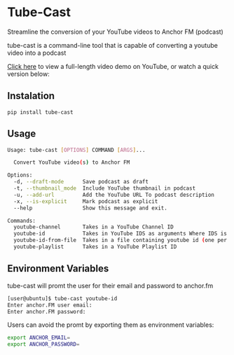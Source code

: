 # Tube-Cast
Streamline the conversion of your YouTube videos to Anchor FM (podcast)

tube-cast is a command-line tool that is capable of converting a youtube video into a podcast

[Click here](https://youtu.be/HBk-0wRGqHY "Tube-Cast Video Demo - YouTube") to view a full-length video demo on YouTube, or watch a quick version below:

## Instalation
```
pip install tube-cast
```

## Usage
```bash
Usage: tube-cast [OPTIONS] COMMAND [ARGS]...

  Convert YouTube video(s) to Anchor FM

Options:
  -d, --draft-mode      Save podcast as draft
  -t, --thumbnail_mode  Include YouTube thumbnail in podcast
  -u, --add-url         Add the YouTube URL To podcast description
  -x, --is-explicit     Mark podcast as explicit
  --help                Show this message and exit.

Commands:
  youtube-channel       Takes in a YouTube Channel ID
  youtube-id            Takes in YouTube IDS as arguments Where IDS is...
  youtube-id-from-file  Takes in a file containing youtube id (one per line)
  youtube-playlist      Takes in a YouTube Playlist ID
```
## Environment Variables
tube-cast will promt the user for their email and password to anchor.fm
```bash
[user@ubuntu]$ tube-cast youtube-id
Enter anchor.FM user email: 
Enter anchor.FM password: 
```

Users can avoid the promt by exporting them as environment variables:
```bash
export ANCHOR_EMAIL=
export ANCHOR_PASSWORD=
```
